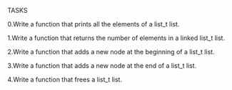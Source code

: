 TASKS

0.Write a function that prints all the elements of a list_t list.

1.Write a function that returns the number of elements in a linked list_t list.

2.Write a function that adds a new node at the beginning of a list_t list.

3.Write a function that adds a new node at the end of a list_t list.

4.Write a function that frees a list_t list.


